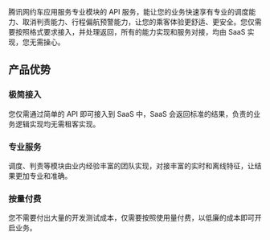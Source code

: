 腾讯网约车应用服务专业模块的 API 服务，能让您的业务快速享有专业的调度能力、取消判责能力、行程偏航预警能力，让您的乘客体验更舒适、更安全。您仅需要按照格式要求接入，并处理返回，所有的能力实现和服务对接，均由 SaaS 实现，您无需操心。

## 产品优势
### 极简接入
您仅需通过简单的 API 即可接入到 SaaS 中，SaaS 会返回标准的结果，负责的业务逻辑实现均无需租客实现。

### 专业服务
调度、判责等模块由业内经验丰富的团队实现，对接丰富的实时和离线特征，让结果更加专业和准确。

### 按量付费
您不需要付出大量的开发测试成本，仅需要按照使用量付费，以低廉的成本即可开启业务。
